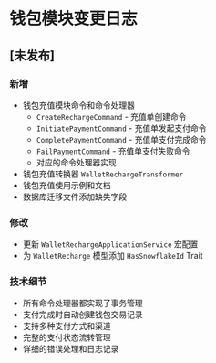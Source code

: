 # 钱包模块变更日志

## [未发布]

### 新增
- 钱包充值模块命令和命令处理器
  - `CreateRechargeCommand` - 充值单创建命令
  - `InitiatePaymentCommand` - 充值单发起支付命令  
  - `CompletePaymentCommand` - 充值单支付完成命令
  - `FailPaymentCommand` - 充值单支付失败命令
  - 对应的命令处理器实现
- 钱包充值转换器 `WalletRechargeTransformer`
- 钱包充值使用示例和文档
- 数据库迁移文件添加缺失字段

### 修改
- 更新 `WalletRechargeApplicationService` 宏配置
- 为 `WalletRecharge` 模型添加 `HasSnowflakeId` Trait

### 技术细节
- 所有命令处理器都实现了事务管理
- 支付完成时自动创建钱包交易记录
- 支持多种支付方式和渠道
- 完整的支付状态流转管理
- 详细的错误处理和日志记录
